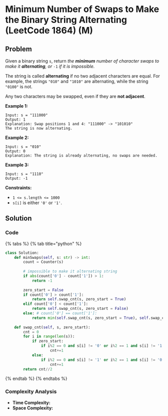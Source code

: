 # Minimum Number of Swaps to Make the Binary String Alternating \(LeetCode 1864\) \(M\)

## Problem

Given a binary string `s`, return _the **minimum** number of character swaps to make it **alternating**, or_ `-1` _if it is impossible._

The string is called **alternating** if no two adjacent characters are equal. For example, the strings `"010"` and `"1010"` are alternating, while the string `"0100"` is not.

Any two characters may be swapped, even if they are **not adjacent**.

**Example 1:**

```text
Input: s = "111000"
Output: 1
Explanation: Swap positions 1 and 4: "111000" -> "101010"
The string is now alternating.
```

**Example 2:**

```text
Input: s = "010"
Output: 0
Explanation: The string is already alternating, no swaps are needed.
```

**Example 3:**

```text
Input: s = "1110"
Output: -1
```

**Constraints:**

* `1 <= s.length <= 1000`
* `s[i]` is either `'0'` or `'1'`.

## Solution 

### Code

{% tabs %}
{% tab title="python" %}
```python
class Solution:
    def minSwaps(self, s: str) -> int:
        count = Counter(s)
        
        # impossible to make it alternating string
        if abs(count['0'] - count['1']) > 1:
            return -1
        
        zero_start = False
        if count['0'] > count['1']:
            return self.swap_cnt(s, zero_start = True)
        elif count['0'] < count['1']:
            return self.swap_cnt(s, zero_start = False)
        else: # count['0'] == count['1']:
            return min(self.swap_cnt(s, zero_start = True), self.swap_cnt(s, zero_start = False))
    
    def swap_cnt(self, s, zero_start):
        cnt = 0
        for i in range(len(s)):
            if zero_start:
                if i%2 == 0 and s[i] != '0' or i%2 == 1 and s[i] != '1':
                    cnt+=1
            else:
                if i%2 == 0 and s[i] != '1' or i%2 == 1 and s[i] != '0':
                    cnt+=1
        return cnt//2
```
{% endtab %}
{% endtabs %}

### Complexity Analysis

* **Time Complexity:**
* **Space Complexity:**

